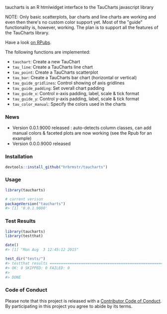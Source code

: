 <!-- README.md is generated from README.Rmd. Please edit that file -->
taucharts is an R htmlwidget interface to the TauCharts javascript library

NOTE: Only basic scatterplots, bar charts and line charts are working and even then there's no custom color support yet. Most of the "guide" functionality is, however, working. The plan is to support all the features of the TauCharts library.

Have a look [on RPubs](http://rpubs.com/hrbrmstr/taucharts).

The following functions are implemented:

-   `tauchart`: Create a new TauChart
-   `tau_line`: Create a TauCharts line chart
-   `tau_point`: Create a TauCharts scatterplot
-   `tau_bar`: Create a TauCharts bar chart (horizontal or vertical)
-   `tau_guide_gridlines`: Control showing of axis gridlines
-   `tau_guide_padding`: Set overall chart padding
-   `tau_guide_x`: Control x-axis padding, label, scale & tick format
-   `tau_guide_y`: Control y-axis padding, label, scale & tick format
-   `tau_color_manual`: Specify the colors used in the charts

### News

-   Version 0.0.1.9000 released : auto-detects column classes, can add manual colors & faceted plots are now working (see the Rpub for an example)
-   Version 0.0.0.9000 released

### Installation

``` r
devtools::install_github("hrbrmstr/taucharts")
```

### Usage

``` r
library(taucharts)

# current verison
packageVersion("taucharts")
#> [1] '0.0.1.9000'
```

### Test Results

``` r
library(taucharts)
library(testthat)

date()
#> [1] "Mon Aug  3 12:45:12 2015"

test_dir("tests/")
#> testthat results ========================================================================================================
#> OK: 0 SKIPPED: 0 FAILED: 0
#> 
#> DONE
```

### Code of Conduct

Please note that this project is released with a [Contributor Code of Conduct](CONDUCT.md). By participating in this project you agree to abide by its terms.

